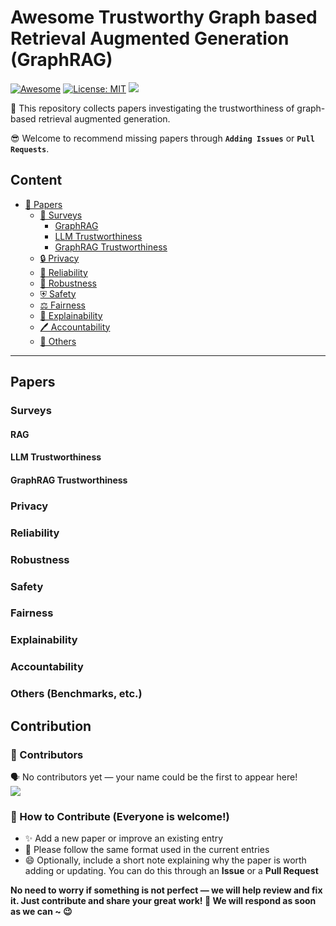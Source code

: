 # Awesome Trustworthy Graph based Retrieval Augmented Generation (GraphRAG)
[![Awesome](https://awesome.re/badge.svg)](https://github.com/FairyFali/Awesome-Trustworthy-GraphRAG) 
[![License: MIT](https://img.shields.io/badge/License-MIT-green.svg)](https://github.com/FairyFali/Awesome-Trustworthy-GraphRAG/blob/main/LICENSE)
![](https://img.shields.io/badge/PRs-Welcome-red) 

🙌 This repository collects papers investigating the trustworthiness of graph-based retrieval augmented generation.

😎 Welcome to recommend missing papers through **`Adding Issues`** or **`Pull Requests`**. 

<!-- Details of summary and classification of papers are shown in [wiki](https://github.com/zjukg/KG-LLM-Papers/wiki). -->
<!--
## 🔔 News
- **`2024-02` Our latest survey [Towards Trustworthy Retrieval Augmented Generation for Large Language Models: A Survey](https://arxiv.org/abs/2502.06872) is available on ArXiv!**
- **`2024-06` We create this repository to maintain a paper list on `Trustworthiness of the LLM Retrieval Augmented Generation paradigm`.**
-->
<!--
*Todo:*
1. - [ ] `Fine-grained classification of papers`
2. - [ ] `Update paper project / code`
3. - [ ] `Wiki page for brief paper introduction`
-->
   
## Content

- [📜 Papers](#papers)
  - [📝 Surveys](#surveys)
    - [GraphRAG](#rag)
    - [LLM Trustworthiness](#llm-trustworthiness)
    - [GraphRAG Trustworthiness](#rag-trustworthiness)
  - [🔒 Privacy](#privacy)
  - [🔧 Reliability](#reliability)
  - [💪 Robustness](#robustness)
  - [⛨ Safety](#safety)
  - [⚖️ Fairness](#fairness)
  - [📖 Explainability](#explainability)
  - [🖊️ Accountability](@accountability)
  - [🤖 Others](#others)
---
##  Papers

### Surveys
#### RAG
<!--
- \[[arxiv](https://arxiv.org/abs/2312.10997)\]\[[Github](https://github.com/Tongji-KGLLM/RAG-Survey)\] Retrieval-Augmented Generation for Large Language Models: A Survey. `2024.03`
- \[[arxiv](https://arxiv.org/abs/2405.07437)\] Evaluation of Retrieval-Augmented Generation: A Survey. `2024.05`
- \[[arxiv](https://arxiv.org/abs/2311.07914)\] Can Knowledge Graphs Reduce Hallucinations in LLMs? : A Survey. `2023.11`
- \[[arxiv](https://arxiv.org/abs/2310.07521)\] Survey on Factuality in Large Language Models: Knowledge, Retrieval and Domain-Specificity. `2023.10`
- \[[arxiv](https://arxiv.org/pdf/2306.11489.pdf)\] ChatGPT is not Enough: Enhancing Large Language Models with Knowledge Graphs for Fact-aware Language Modeling. `2023.06`
- \[[arxiv](https://arxiv.org/abs/2211.05994)\] A Survey of Knowledge-Enhanced Pre-trained Language Models. `2023.05`
- \[[Paper](https://arxiv.org/abs/2302.07842)\] Augmented Language Models: a Survey. `2023.02`
-->

#### LLM Trustworthiness
<!--
- \[[arxiv](https://arxiv.org/abs/2306.11698)\]\[[Website](https://decodingtrust.github.io)\] DecodingTrust: A Comprehensive Assessment of Trustworthiness in GPT Models. `2024.02`
- \[[arxiv](https://arxiv.org/abs/2304.08979)\] In ChatGPT We Trust? Measuring and Characterizing the Reliability of ChatGPT. `2023.04`
- \[[arxiv](https://arxiv.org/abs/2303.00293)\] How Robust is GPT-3.5 to Predecessors? A Comprehensive Study on Language Understanding Tasks. `2023.03`
- \[[Paper](https://arxiv.org/abs/2210.09150)\] \[[Github](https://github.com/NoviScl/GPT3-Reliability)\] Prompting GPT-3 To Be Reliable. `2022.10`
-->

#### GraphRAG Trustworthiness
<!--
- \[[arxiv](https://arxiv.org/abs/2502.06872)\]Towards Trustworthy Retrieval Augmented Generation for Large Language Models: A Survey. `2025.02`
- \[[arxiv](https://arxiv.org/pdf/2409.10102)\] Trustworthiness in Retrieval-Augmented Generation Systems: A Survey. `2024.09`
- \[[arxiv](https://arxiv.org/abs/2401.05561)\] TrustLLM: Trustworthiness in Large Language Models. `2024.09`
-->

### Privacy 
<!--
- \[[arxiv](https://arxiv.org/abs/2412.19291)\] RAG with Differential Privacy. `2025.01`
- \[[arxiv](https://arxiv.org/abs/2412.04697)\] Privacy-Preserving Retrieval Augmented Generation with Differential Privacy. `2024.12`
- \[[arxiv](https://arxiv.org/abs/2412.12775)\] RemoteRAG: A Privacy-Preserving LLM Cloud RAG Service. `2024.12`
- \[[arxiv](https://arxiv.org/abs/2411.01705)\] Data Extraction Attacks in Retrieval-Augmented Generation via Backdoors. `2024.11`
- \[[arxiv](https://arxiv.org/abs/2411.14110)\] RAG-Thief: Scalable Extraction of Private Data from Retrieval-Augmented Generation Applications with Agent-based Attacks. `2024.11`
- \[[arxiv](https://arxiv.org/abs/2410.20142)\] Mask-based Membership Inference Attacks for Retrieval-Augmented Generation. `2024.10`
- \[[arxiv](https://arxiv.org/pdf/2405.20485)\] Phantom: General Trigger Attacks on Retrieval Augmented Language Generation. `2024.10`
- \[[arxiv](https://arxiv.org/abs/2409.08045)\] Unleashing Worms and Extracting Data: Escalating the Outcome of Attacks against RAG-based Inference in Scale and Severity Using Jailbreaking. `2024.09`
- \[[arxiv](https://arxiv.org/abs/2405.20446)\] Is My Data in Your Retrieval Database? Membership Inference Attacks Against Retrieval Augmented Generation. `2024.06`
- \[[arxiv](https://arxiv.org/abs/2406.14773)\] Mitigating the Privacy Issues in Retrieval-Augmented Generation (RAG) via Pure Synthetic Data. `2024.06`
- \[[arxiv](https://arxiv.org/abs/2305.14888)\] Privacy Implications of Retrieval-Based Language Models. `2024.05`
- \[[arxiv](https://arxiv.org/abs/2402.16893)\] The Good and The Bad: Exploring Privacy Issues in Retrieval-Augmented Generation (RAG). `2024.02`
-->

### Reliability
<!--
- \[[AAAI](https://arxiv.org/abs/2410.08985v2)\] Towards Trustworthy Knowledge Graph Reasoning: An Uncertainty Aware Perspective. `2024.10`
- \[[arxiv](https://arxiv.org/abs/2408.08248)] Conformalized Answer Set Prediction for Knowledge Graph Embedding. `2024.08`
- \[[ICLR](https://arxiv.org/abs/2306.10193)\] Conformal Language Modeling. `2024.06`
- \[[arxiv](https://arxiv.org/pdf/2307.04642)\] TRAQ: Trustworthy Retrieval Augmented Question Answering via Conformal Prediction. `2024.04`
- \[[arxiv](https://proceedings.neurips.cc/paper_files/paper/2022/file/8a0d3ae989a382ce6e50312bc35bf7e1-Paper-Conference.pdf)\] Unsupervised Cross-Task Generalization via Retrieval Augmentation. `2022.04`
- \[[arxiv](https://arxiv.org/pdf/2009.08553)\] Generation-Augmented Retrieval for Open-Domain Question Answering. `2021.05`
- \[[ICML](https://arxiv.org/abs/2402.03181)\] C-RAG: Certified Generation Risks for Retrieval-Augmented Language Models. `2024.02` 
- \[[arxiv](https://arxiv.org/abs/2404.04287)\] CONFLARE: CONFormal LArge language model REtrieval. `2024.04`
-->

### Robustness
<!--
- \[[EMNLP](https://arxiv.org/abs/2407.13998)\] RAG-QA Arena: Evaluating Domain Robustness for Long-form Retrieval Augmented Question Answering. `2024.10`
- \[[arxiv](https://arxiv.org/abs/2410.07176)\] Astute RAG: Overcoming Imperfect Retrieval Augmentation and Knowledge Conflicts for Large Language Models. `2024.10`
- \[[arxiv](https://arxiv.org/abs/2406.00944)\] Unveil the Duality of Retrieval-Augmented Generation: Theoretical Analysis and Practical Solution. `2024.06`
- \[[arxiv](https://arxiv.org/abs/2405.20978)\]  Enhancing Noise Robustness of Retrieval-Augmented Language Models with Adaptive Adversarial Training. `2024.05`
- \[[arxiv](https://arxiv.org/abs/2405.15556)\] Certifiably Robust RAG against Retrieval Corruption. `2024.05`
- \[[ICLR](https://openreview.net/forum?id=ZS4m74kZpH)\] Making Retrieval-Augmented Language Models Robust to Irrelevant Context. `2024.05`
- \[[arxiv](https://arxiv.org/abs/2403.14952)\] Evidence-Driven Retrieval Augmented Response Generation for Online Misinformation. `2024.03`
- \[[LREC-COLING](https://arxiv.org/abs/2402.14409)\] Tug-of-War Between Knowledge: Exploring and Resolving Knowledge Conflicts in Retrieval-Augmented Language Models. `2024.02`
- \[[arxiv](https://arxiv.org/abs/2310.00935)\] Resolving Knowledge Conflicts in Large Language Models. `2023.10`
- \[[Paper](https://openreview.net/pdf?id=XwnABAdH5y)\] Trustworthy Alignment of Retrieval-Augmented Large Language Models via Reinforcement Learning. `2023.07`
-->

### Safety 
<!--
- \[[arxiv](https://openreview.net/forum?id=2aL6gcFX7q)\] Understanding Data Poisoning Attacks for RAG: Insights and Algorithms. `2025.01`
- \[[WWW](https://openreview.net/forum?id=bwnWs4us0x#discussion)\] Traceback of Poisoned Texts in Poisoning Attacks to Retrieval-Augmented Generation. `2025.02`
- \[[arxiv](https://arxiv.org/abs/2501.02968)\] FlipedRAG: Black-Box Opinion Manipulation Attacks to Retrieval-Augmented Generation of Large Language Models. `2025.01`
- \[[arxiv](https://arxiv.org/abs/2501.14050)\] GraphRAG under Fire. `2025.01`
- \[[arxiv](https://arxiv.org/abs/2501.00879)\] TrustRAG: Enhancing Robustness and Trustworthiness in RAG. `2025.01`
- \[[arxiv](https://arxiv.org/abs/2501.11759)\] Poison-RAG: Adversarial Data Poisoning Attacks on Retrieval-Augmented Generation in Recommender Systems. `2025.01`
- \[[arxiv](https://arxiv.org/abs/2411.18948)\] RevPRAG: Revealing Poisoning Attacks in Retrieval-Augmented Generation through LLM Activation Analysis. `2024.11`
- \[[ACL](https://aclanthology.org/2024.emnlp-main.610/)\] ATM: Adversarial Tuning Multi-agent System Makes a Robust Retrieval-Augmented Generator. `2024.11`
- \[[arxiv](https://arxiv.org/pdf/2402.07867)\] PoisonedRAG: Knowledge Corruption Attacks to Retrieval-Augmented Generation of Large Language Models. `2024.08`
- \[[arxiv](https://arxiv.org/pdf/2406.00083v1)] BadRAG: Identifying Vulnerabilities in Retrieval Augmented Generation of Large Language Models. `2024.06`
- \[[arxiv](https://arxiv.org/html/2406.18122v1)\] Poisoned LangChain: Jailbreak LLMs by LangChain. `2024.06`
- \[[arxiv](https://arxiv.org/abs/2402.08416)\] Pandora: Jailbreak GPTs by Retrieval Augmented Generation Poisoning. `2024.02`
- \[[arxiv](https://arxiv.org/abs/2402.13532)\] Backdoor Attacks on Dense Passage Retrievers for Disseminating Misinformation. `2024.02`
- \[[arxiv](https://arxiv.org/abs/2310.19156)\] Poisoning Retrieval Corpora by Injecting Adversarial Passages. `2023.10` 
-->

### Fairness
<!--
- \[[arxiv](https://arxiv.org/abs/2409.11598)\] Towards Fair RAG: On the Impact of Fair Ranking in Retrieval-Augmented Generation. `2024.09`
- \[[arxiv](https://arxiv.org/abs/2409.19804)\] Does RAG Introduce Unfairness in LLMs? Evaluating Fairness in Retrieval-Augmented Generation Systems. `2024.09`
- \[[arxiv](https://arxiv.org/pdf/2406.00083v1)] BadRAG: Identifying Vulnerabilities in Retrieval Augmented Generation of Large Language Models. `2024.06`
- \[[arxiv](https://arxiv.org/abs/2403.19964)\] FairRAG: Fair Human Generation via Fair Retrieval Augmentation. `2024.04`
- \[[arxiv](https://arxiv.org/abs/2305.19329)] Mitigating Test-Time Bias for Fair Image Retrieval. `2023.05`
-->

### Explainability
<!--
- \[[arxiv](https://arxiv.org/abs/2310.01061)\] Reasoning on Graphs: Faithful and Interpretable Large Language Model Reasoning. `2024.02`
- \[[SIGIR24](https://dl.acm.org/doi/pdf/10.1145/3626772.3657660)\] RAG-Ex: A Generic Framework for Explaining Retrieval Augmented Generation. `2024.07`
- \[[arxiv](https://arxiv.org/abs/2407.20990)] From Feature Importance to Natural Language Explanations Using LLMs with RAG. `2024.06`
- \[[SIGIR24](https://dl.acm.org/doi/abs/10.1145/3626772.3657984)] IR-RAG@ SIGIR24: Information Retrieval's Role in RAG Systems. `2024.07`
- \[[arxiv](https://arxiv.org/pdf/2405.13000)] RAGE Against the Machine: Retrieval-Augmented LLM Explanations. `2024.05`
-->

### Accountability
<!--
- \[[arxiv](https://arxiv.org/abs/2312.07913)\] A Survey of Text Watermarking in the Era of Large Language Models. `2023.12`
- \[[EMNLP24](https://aclanthology.org/2024.findings-emnlp.541)\]CODEIP: A Grammar-Guided Multi-Bit Watermark for Large Language Models of Code. `2024.11`
- \[[NAACL24](https://aclanthology.org/2024.naacl-long.226)\]SEMSTAMP: A Semantic Watermark with Paraphrastic Robustness for Text Generation. `2024.06`
- \[[arxiv](https://arxiv.org/abs/2306.04634)\]On the Reliability of Watermarks for Large Language Models. `2024.05`
- \[[arxiv](https://arxiv.org/abs/2312.04469)\]On the Learnability of Watermarks for Language Models. `2024.05`
- \[[arxiv](https://arxiv.org/abs/2310.18491)\]Publicly-Detectable Watermarking for Language Models. `2025.01`
- \[[arxiv](https://arxiv.org/abs/2410.03537)\]Ward: Provable RAG Dataset Inference via LLM Watermarks. `2024.10`
- \[[arxiv](https://arxiv.org/abs/2407.20990) From Feature Importance to Natural Language Explanations Using LLMs with RAG. `2024.06`
- \[[SIGIR24](https://dl.acm.org/doi/abs/10.1145/3626772.3657984) IR-RAG@ SIGIR24: Information Retrieval's Role in RAG Systems. `2024.07`
-->
### Others (Benchmarks, etc.)
<!--
- \[[arxiv](https://arxiv.org/abs/2406.05794)\] RE-RAG: Improving Open-Domain QA Performance and Interpretability with Relevance Estimator in Retrieval-Augmented Generation. `2024.06`
- \[[arxiv](https://arxiv.org/abs/2401.00396)\] RAGTruth: A Hallucination Corpus for Developing Trustworthy Retrieval-Augmented Language Models. `2024.05`
- \[[ACL24](https://aclanthology.org/2024.acl-long.83/)\] WaterBench: Towards Holistic Evaluation of Watermarks for Large Language Models. `2024.08`
-->

## Contribution

### 👥 Contributors  
🗣️ No contributors yet — your name could be the first to appear here!  
<a href="https://github.com/FairyFali/Awesome-Trustworthy-GraphRAG/graphs/contributors">
  <img src="https://contrib.rocks/image?repo=FairyFali/Awesome-Trustworthy-GraphRAG" />
</a>

### 🎉 How to Contribute (Everyone is welcome!)  
- ✨ Add a new paper or improve an existing entry  
- 🧐 Please follow the same format used in the current entries  
- 😄 Optionally, include a short note explaining why the paper is worth adding or updating. You can do this through an **Issue** or a **Pull Request**

**No need to worry if something is not perfect — we will help review and fix it. Just contribute and share your great work! 🤩 We will respond as soon as we can ~ 😉**
<!--
## Star History
[![Star History Chart](https://api.star-history.com/svg?repos=Arstanley/Awesome-Trustworthy-Retrieval-Augmented-Generation&type=Date)](https://star-history.com/#Arstanley/Awesome-Trustworthy-Retrieval-Augmented-Generation&Date)
-->
